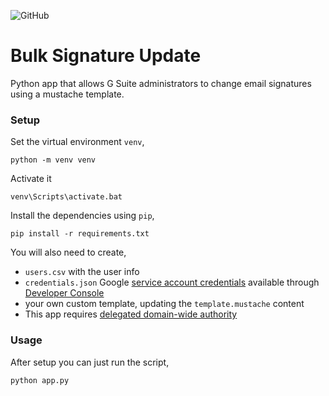 ![GitHub](https://img.shields.io/github/license/eberkund/gsuite-signature-manager.svg)

# Bulk Signature Update

Python app that allows G Suite administrators to change email signatures using a mustache template.

### Setup

Set the virtual environment `venv`,
```
python -m venv venv
```
Activate it
```
venv\Scripts\activate.bat
```

Install the dependencies using `pip`,

```
pip install -r requirements.txt
```

You will also need to create,

- `users.csv` with the user info
- `credentials.json` Google [service account credentials](https://developers.google.com/identity/protocols/OAuth2ServiceAccount) available through [Developer Console](https://console.developers.google.com/iam-admin/serviceaccounts/)
- your own custom template, updating the `template.mustache` content
- This app requires [delegated domain-wide authority](https://developers.google.com/admin-sdk/directory/v1/guides/delegation)

### Usage

After setup you can just run the script,

```
python app.py
```